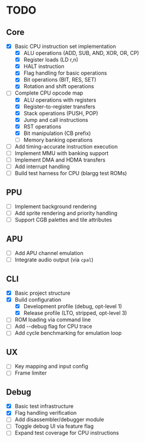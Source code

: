 # TODO

## Core

- [x] Basic CPU instruction set implementation
  - [x] ALU operations (ADD, SUB, AND, XOR, OR, CP)
  - [x] Register loads (LD r,n)
  - [x] HALT instruction
  - [x] Flag handling for basic operations
  - [x] Bit operations (BIT, RES, SET)
  - [x] Rotation and shift operations
- [ ] Complete CPU opcode map
  - [x] ALU operations with registers
  - [x] Register-to-register transfers
  - [x] Stack operations (PUSH, POP)
  - [x] Jump and call instructions
  - [x] RST operations
  - [x] Bit manipulation (CB prefix)
  - [ ] Memory banking operations
- [ ] Add timing-accurate instruction execution
- [ ] Implement MMU with banking support
- [ ] Implement DMA and HDMA transfers
- [ ] Add interrupt handling
- [ ] Build test harness for CPU (blargg test ROMs)

## PPU

- [ ] Implement background rendering
- [ ] Add sprite rendering and priority handling
- [ ] Support CGB palettes and tile attributes

## APU

- [ ] Add APU channel emulation
- [ ] Integrate audio output (via `cpal`)

## CLI

- [x] Basic project structure
- [x] Build configuration
  - [x] Development profile (debug, opt-level 1)
  - [x] Release profile (LTO, stripped, opt-level 3)
- [ ] ROM loading via command line
- [ ] Add --debug flag for CPU trace
- [ ] Add cycle benchmarking for emulation loop

## UX

- [ ] Key mapping and input config
- [ ] Frame limiter

## Debug

- [x] Basic test infrastructure
- [x] Flag handling verification
- [ ] Add disassembler/debugger module
- [ ] Toggle debug UI via feature flag
- [ ] Expand test coverage for CPU instructions
